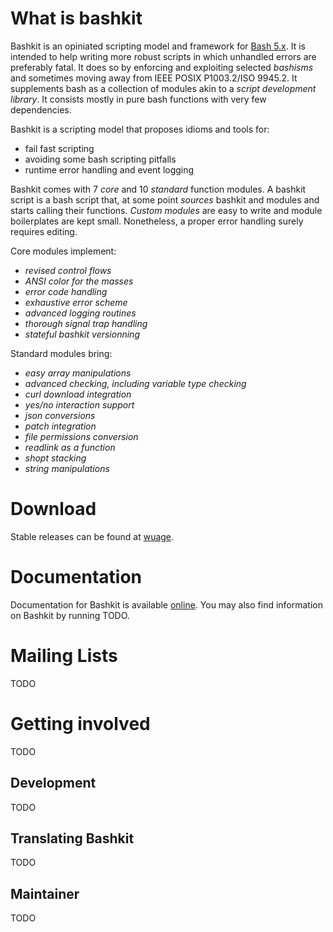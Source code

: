 # What is bashkit
Bashkit is an opiniated scripting model and framework for [Bash 5.x](https://www.gnu.org/software/bash/).
It is intended to help writing more robust scripts in which unhandled errors are preferably fatal.
It does so by enforcing and exploiting selected *bashisms* and sometimes moving away from
IEEE POSIX P1003.2/ISO 9945.2. It supplements bash as a collection of modules akin to a *script
development library*. It consists mostly in pure bash functions with very few dependencies.

Bashkit is a scripting model that proposes idioms and tools for:

* fail fast scripting
* avoiding some bash scripting pitfalls
* runtime error handling and event logging

Bashkit comes with 7 *core* and 10 *standard* function modules. A bashkit script is a bash script that, at some point *sources* bashkit and modules and starts calling their functions. *Custom modules* are easy to write and module boilerplates are kept small. Nonetheless, a proper error handling surely requires editing.

Core modules implement:

* *revised control flows*
* *ANSI color for the masses*
* *error code handling*
* *exhaustive error scheme*
* *advanced logging routines*
* *thorough signal trap handling*
* *stateful bashkit versionning*

Standard modules bring:

* *easy array manipulations*
* *advanced checking, including variable type checking*
* *curl download integration*
* *yes/no interaction support*
* *json conversions*
* *patch integration*
* *file permissions conversion*
* *readlink as a function*
* *shopt stacking*
* *string manipulations*

# Download
Stable releases can be found at [wuage](<https://github.com/Wuageorg/bashkit>).

# Documentation
Documentation for Bashkit is available [online](<http://bashkit.wuage.io>). You may also find information on Bashkit by running TODO.

# Mailing Lists
TODO

# Getting involved
TODO

## Development
TODO

## Translating Bashkit
TODO

## Maintainer
TODO

